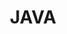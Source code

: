 ---
title: JAVA
tag: java
description: JAVA 연구실  
url: tags/java
cover: /files/covers/java.jpg
# cover: /files/covers/proms_profile_cover.jpg
---